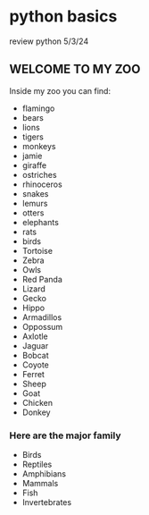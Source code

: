# python basics

review python
5/3/24

## WELCOME TO MY ZOO
Inside my zoo you can find:
* flamingo
* bears
* lions
* tigers
* monkeys
* jamie
* giraffe
* ostriches
* rhinoceros
* snakes
* lemurs
* otters
* elephants
* rats
* birds
* Tortoise
* Zebra
* Owls
* Red Panda
* Lizard
* Gecko
* Hippo
* Armadillos
* Oppossum
* Axlotle
* Jaguar
* Bobcat
* Coyote
* Ferret
* Sheep
* Goat
* Chicken
* Donkey
### Here are the major family
* Birds
*  Reptiles
* Amphibians
* Mammals
* Fish
* Invertebrates
